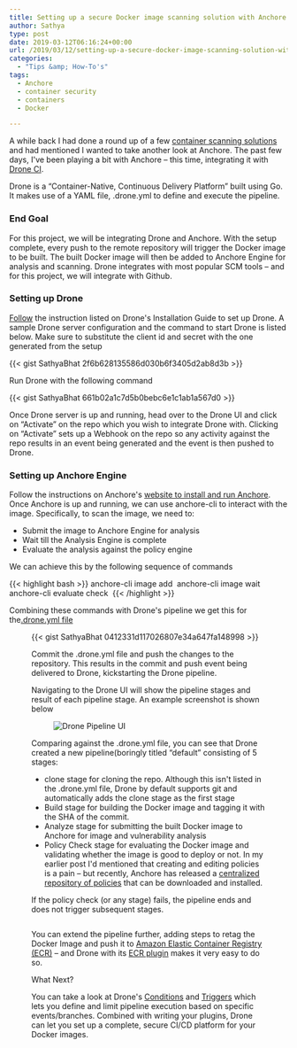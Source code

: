 ```yaml
---
title: Setting up a secure Docker image scanning solution with Anchore and Drone CI
author: Sathya
type: post
date: 2019-03-12T06:16:24+00:00
url: /2019/03/12/setting-up-a-secure-docker-image-scanning-solution-with-anchore-and-drone-ci/
categories:
  - "Tips &amp; How-To's"
tags:
  - Anchore
  - container security
  - containers
  - Docker

---
```

A while back I had done a round up of a few <a rel="noopener noreferrer" href="https://sathyasays.com/2018/09/02/on-securing-containers-and-open-source-tools-for-scanning-vulnerabilities-in-docker-images/" target="_blank">container scanning solutions</a> and had mentioned I wanted to take another look at Anchore. The past few days, I've been playing a bit with Anchore &#8211; this time, integrating it with <a rel="noopener noreferrer" href="https://drone.io/" target="_blank">Drone CI</a>.

Drone is a &#8220;Container-Native, Continuous Delivery Platform&#8221; built using Go. It makes use of a YAML file, .drone.yml to define and execute the pipeline.

### End Goal

For this project, we will be integrating Drone and Anchore. With the setup complete, every push to the remote repository will trigger the Docker image to be built. The built Docker image will then be added to Anchore Engine for analysis and scanning. Drone integrates with most popular SCM tools &#8211; and for this project, we will integrate with Github.

### Setting up Drone

[Follow](https://docs.drone.io/installation/github/) the instruction listed on Drone's Installation Guide to set up Drone. A sample Drone server configuration and the command to start Drone is listed below. Make sure to substitute the client id and secret with the one generated from the setup

{{< gist SathyaBhat 2f6b628135586d030b6f3405d2ab8d3b >}}


Run Drone with the following command

{{< gist SathyaBhat 661b02a1c7d5b0bebc6e1c1ab1a567d0 >}}

Once Drone server is up and running, head over to the Drone UI and click on &#8220;Activate&#8221; on the repo which you wish to integrate Drone with. Clicking on &#8220;Activate&#8221; sets up a Webhook on the repo so any activity against the repo results in an event being generated and the event is then pushed to Drone.

### Setting up Anchore Engine

Follow the instructions on Anchore's <a href="https://anchore.freshdesk.com/support/solutions/articles/36000020729-install-with-docker-compose" target="_blank" rel="noopener noreferrer">website to install and run Anchore</a>. Once Anchore is up and running, we can use anchore-cli&nbsp;to interact with the image. Specifically, to scan the image, we need to:

  * Submit the image to Anchore Engine for analysis
  * Wait till the Analysis Engine is complete
  * Evaluate the analysis against the policy engine

We can achieve this by the following sequence of commands

{{< highlight bash >}}
anchore-cli image add <image name>
anchore-cli image wait <image name>
anchore-cli evaluate check <image name>
{{< /highlight >}}

Combining these commands with Drone's pipeline we get this for the<a rel="noopener noreferrer" href="https://github.com/sathya-demo/subreddit-fetcher/blob/83fe5d0d31d4e225202d7d8694a8885ba818e57d/.drone.yml" target="_blank">.drone.yml file</a><figure class="wp-block-embed">

{{< gist SathyaBhat 0412331d117026807e34a647fa148998 >}}


Commit the .drone.yml file and push the changes to the repository. This results in the commit and push event being delivered to Drone, kickstarting the Drone pipeline.

Navigating to the Drone UI will show the pipeline stages and result of each pipeline stage. An example screenshot is shown below

<div class="wp-block-image">
  <figure class="aligncenter"><img src="https://sathyasays.com/wp-content/uploads/2019/03/drone-pipeline-UI--608x362.png" alt="Drone Pipeline UI" class="wp-image-1737" srcset="https://sathyasays.com/wp-content/uploads/2019/03/drone-pipeline-UI--608x362.png 608w, https://sathyasays.com/wp-content/uploads/2019/03/drone-pipeline-UI--768x457.png 768w, https://sathyasays.com/wp-content/uploads/2019/03/drone-pipeline-UI--800x476.png 800w, https://sathyasays.com/wp-content/uploads/2019/03/drone-pipeline-UI--840x500.png 840w" sizes="(max-width: 608px) 100vw, 608px" /></figure>
</div>

Comparing against the .drone.yml file, you can see that Drone created a new pipeline(boringly titled &#8220;default&#8221; consisting of 5 stages:

  * clone stage for cloning the repo. Although this isn't listed in the .drone.yml file, Drone by default supports git and automatically adds the clone stage as the first stage
  * Build stage for building the Docker image and tagging it with the SHA of the commit.
  * Analyze stage for submitting the built Docker image to Anchore for image and vulnerability analysis
  * Policy Check stage for evaluating the Docker image and validating whether the image is good to deploy or not. In my earlier post I'd mentioned that creating and editing policies is a pain &#8211; but recently, Anchore has released a <a href="https://anchore.com/blog/introducing-anchore-policy-hub/" target="_blank" rel="noopener noreferrer">centralized repository of policies</a> that can be downloaded and installed.

If the policy check (or any stage) fails, the pipeline ends and does not trigger subsequent stages.

<div class="wp-block-image">
  <figure class="aligncenter"><img src="https://sathyasays.com/wp-content/uploads/2019/03/drone-failed-policy-evaluation-608x302.png" alt="" class="wp-image-1738" srcset="https://sathyasays.com/wp-content/uploads/2019/03/drone-failed-policy-evaluation-608x302.png 608w, https://sathyasays.com/wp-content/uploads/2019/03/drone-failed-policy-evaluation-768x381.png 768w, https://sathyasays.com/wp-content/uploads/2019/03/drone-failed-policy-evaluation-800x397.png 800w, https://sathyasays.com/wp-content/uploads/2019/03/drone-failed-policy-evaluation-840x417.png 840w" sizes="(max-width: 608px) 100vw, 608px" /></figure>
</div>

You can extend the pipeline further, adding steps to retag the Docker Image and push it to <a href="https://aws.amazon.com/ecr/" target="_blank" rel="noopener noreferrer">Amazon Elastic Container Registry (ECR)</a> &#8211; and Drone with its <a href="https://plugins.drone.io/drone-plugins/drone-ecr/" target="_blank" rel="noopener noreferrer">ECR plugin</a> makes it very easy to do so.

What Next?

You can take a look at Drone's <a href="https://docs.drone.io/user-guide/pipeline/conditions/" target="_blank" rel="noopener noreferrer">Conditions</a> and <a href="https://docs.drone.io/user-guide/pipeline/triggers/" target="_blank" rel="noopener noreferrer">Triggers</a> which lets you define and limit pipeline execution based on specific events/branches. Combined with writing your plugins, Drone can let you set up a complete, secure CI/CD platform for your Docker images.
